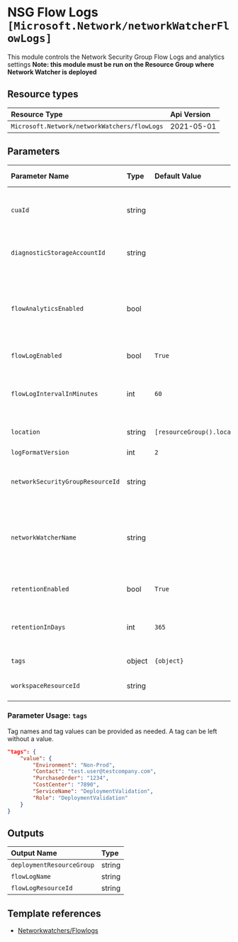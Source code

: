 # NSG Flow Logs `[Microsoft.Network/networkWatcherFlowLogs]`

This module controls the Network Security Group Flow Logs and analytics settings
**Note: this module must be run on the Resource Group where Network Watcher is deployed**

## Resource types

| Resource Type | Api Version |
| :-- | :-- |
| `Microsoft.Network/networkWatchers/flowLogs` | 2021-05-01 |

## Parameters

| Parameter Name | Type | Default Value | Possible Values | Description |
| :-- | :-- | :-- | :-- | :-- |
| `cuaId` | string |  |  | Optional. Customer Usage Attribution id (GUID). This GUID must be previously registered |
| `diagnosticStorageAccountId` | string |  |  | Required. Resource identifier of the Diagnostic Storage Account. |
| `flowAnalyticsEnabled` | bool |  |  | Optional. Enables/disables flow analytics. If Flow Analytics was previously enabled, workspaceResourceID is mandatory (even when disabling it) |
| `flowLogEnabled` | bool | `True` |  | Optional. If the flow log should be enabled |
| `flowLogIntervalInMinutes` | int | `60` | `[10, 60]` | Optional. The interval in minutes which would decide how frequently TA service should do flow analytics. |
| `location` | string | `[resourceGroup().location]` |  | Optional. Location for all resources. |
| `logFormatVersion` | int | `2` | `[1, 2]` | Optional. The flow log format version |
| `networkSecurityGroupResourceId` | string |  |  | Required. Resource ID of the NSG that must be enabled for Flow Logs. |
| `networkWatcherName` | string |  |  | Required. Name of the network watcher resource. Must be in the resource group where the Flow log will be created and same region as the NSG |
| `retentionEnabled` | bool | `True` |  | Optional. If the flow log retention should be enabled |
| `retentionInDays` | int | `365` |  | Optional. Specifies the number of days that logs will be kept for; a value of 0 will retain data indefinitely. |
| `tags` | object | `{object}` |  | Optional. Tags of the resource. |
| `workspaceResourceId` | string |  |  | Optional. Resource identifier of Log Analytics. |

### Parameter Usage: `tags`

Tag names and tag values can be provided as needed. A tag can be left without a value.

```json
"tags": {
    "value": {
        "Environment": "Non-Prod",
        "Contact": "test.user@testcompany.com",
        "PurchaseOrder": "1234",
        "CostCenter": "7890",
        "ServiceName": "DeploymentValidation",
        "Role": "DeploymentValidation"
    }
}
```

## Outputs

| Output Name | Type |
| :-- | :-- |
| `deploymentResourceGroup` | string |
| `flowLogName` | string |
| `flowLogResourceId` | string |

## Template references

- [Networkwatchers/Flowlogs](https://docs.microsoft.com/en-us/azure/templates/Microsoft.Network/2021-05-01/networkWatchers/flowLogs)
